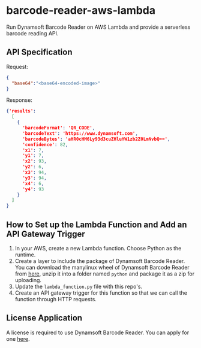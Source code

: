 # barcode-reader-aws-lambda

Run Dynamsoft Barcode Reader on AWS Lambda and provide a serverless barcode reading API.

## API Specification

Request:

```json
{
  "base64":"<base64-encoded-image>"
}
```

Response:

```json
{'results': 
  [
    {
      'barcodeFormat': 'QR_CODE', 
      'barcodeText': 'https://www.dynamsoft.com',
      'barcodeBytes': 'aHR0cHM6Ly93d3cuZHluYW1zb2Z0LmNvbQ==',
      'confidence': 82,
      'x1': 7,
      'y1': 7,
      'x2': 93,
      'y2': 6,
      'x3': 94,
      'y3': 94,
      'x4': 6,
      'y4': 93
    }
  ]
}
```



## How to Set up the Lambda Function and Add an API Gateway Trigger

1. In your AWS, create a new Lambda function. Choose Python as the runtime.
2. Create a layer to include the package of Dynamsoft Barcode Reader. You can download the manylinux wheel of Dynamsoft Barcode Reader from [here](https://pypi.org/project/dbr/#files), unzip it into a folder named `python` and package it as a zip for uploading.
3. Update the `lambda_function.py` file with this repo's.
4. Create an API gateway trigger for this function so that we can call the function through HTTP requests.

## License Application

A license is required to use Dynamsoft Barcode Reader. You can apply for one [here](https://www.dynamsoft.com/customer/license/trialLicense?product=dbr).





